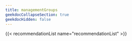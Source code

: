```yaml
---
title: managementGroups
geekdocCollapseSection: true
geekdocHidden: false
---
```


{{< recommendationList name="recommendationList" >}}

